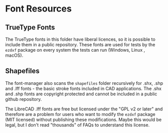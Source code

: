 Font Resources
==============

TrueType Fonts
--------------

The TrueType fonts in this folder have liberal licences, so it is possible to 
include them in a public repository. These fonts are used for tests by the `ezdxf` 
package on every system the tests can run (Windows, Linux <on github>, macOS).

Shapefiles
----------

The font-manager also scans the `shapefiles` folder recursively for .shx, .shp and 
.lff fonts - the basic stroke fonts included in CAD applications.
The .shx and .shp fonts are copyright protected and cannot be included in a public 
github repository. 

The LibreCAD .lff fonts are free but licensed under the "GPL v2 or later" and therefore
are a problem for users who want to modify the `ezdxf` package (MIT licensed) without 
publishing these modifications. Maybe this would be legal, but I don't read 
"thousands" of FAQs to understand this license.
